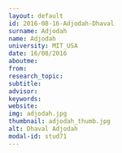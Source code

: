```yaml
---
layout: default 
id: 2016-08-16-Adjodah-Dhaval
surname: Adjodah
name: Adjodah
university: MIT_USA
date: 16/08/2016
aboutme: 
from: 
research_topic: 
subtitle: 
advisor: 
keywords: 
website: 
img: adjodah.jpg
thumbnail: adjodah_thumb.jpg
alt: Dhaval Adjodah
modal-id: stud71
---
```

